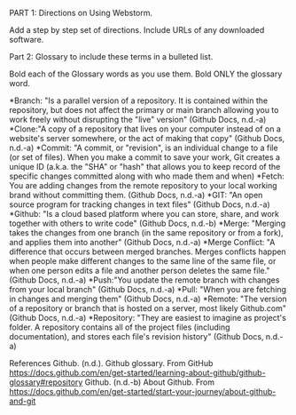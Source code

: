 PART 1: Directions on Using Webstorm.

Add a step by step set of directions. Include URLs of any downloaded software. 

 

Part 2: Glossary to include these terms in a bulleted list.

Bold each of the Glossary words as you use them.  Bold ONLY the glossary word.

*Branch: "Is a parallel version of a repository. It is contained within the repository, but does not affect the primary or main branch allowing you to work freely without disrupting the "live" version" (Github Docs, n.d.-a)
*Clone:"A copy of a repository that lives on your computer instead of on a website's server somewhere, or the act of making that copy" (Github Docs, n.d.-a)
*Commit: "A commit, or "revision", is an individual change to a file (or set of files). When you make a commit to save your work, Git creates a unique ID (a.k.a. the "SHA" or "hash" that allows you to keep record of the specific changes committed along with who made them and when)
*Fetch: You are adding changes from the remote repository to your local working brand without committing them. (Github Docs, n.d.-a)
*GIT: "An open source program for tracking changes in text files" (Github Docs, n.d.-a)
*Github: "Is a cloud based platform where you can store, share, and work together with others to write code" (Github Docs, n.d.-b)
*Merge: "Merging takes the changes from one branch (in the same repository or from a fork), and applies them into another" (Github Docs, n.d.-a)
*Merge Conflict: "A difference that occurs between merged branches. Merges conflicts happen when people make different changes to the same line of the same file, or when one person edits a file and another person deletes the same file." (Github Docs, n.d.-a)
*Push:"You update the remote branch with changes from your local branch" (Github Docs, n.d.-a)
*Pull: "When you are fetching in changes and merging them" (Github Docs, n.d.-a)
*Remote: "The version of a repository or branch that is hosted on a server, most likely Github.com" (Github Docs, n.d.-a)
*Repository: "They are easiest to imagine as project's folder. A repository contains all of the project files (including documentation), and stores each file's revision history" (Github Docs, n.d.-a)

References
Github. (n.d.). Github glossary. From GitHub https://docs.github.com/en/get-started/learning-about-github/github-glossary#repository 
Github. (n.d.-b) About Github. From https://docs.github.com/en/get-started/start-your-journey/about-github-and-git 
